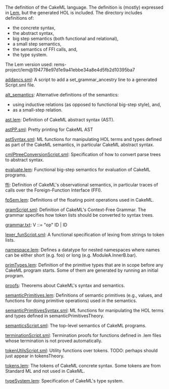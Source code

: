 The definition of the CakeML language. The definition is (mostly) expressed in
[Lem](https://www.cl.cam.ac.uk/~pes20/lem), but the generated HOL is included.
The directory includes definitions of:
 - the concrete syntax,
 - the abstract syntax,
 - big step semantics (both functional and relational),
 - a small step semantics,
 - the semantics of FFI calls, and,
 - the type system.

The Lem version used: rems-project/lem@194778e97d1e9a41ebbe34a8e4d5fb2d10395ba7

[addancs.sml](addancs.sml):
A script to add a set_grammar_ancestry line to a generated Script.sml file.

[alt_semantics](alt_semantics):
Alternative definitions of the semantics:
  - using inductive relations (as opposed to functional big-step style), and,
  - as a small-step relation.

[ast.lem](ast.lem):
Definition of CakeML abstract syntax (AST).

[astPP.sml](astPP.sml):
Pretty printing for CakeML AST

[astSyntax.sml](astSyntax.sml):
ML functions for manipulating HOL terms and types defined as part of the
CakeML semantics, in particular CakeML abstract syntax.

[cmlPtreeConversionScript.sml](cmlPtreeConversionScript.sml):
Specification of how to convert parse trees to abstract syntax.

[evaluate.lem](evaluate.lem):
Functional big-step semantics for evaluation of CakeML programs.

[ffi](ffi):
Definition of CakeML's observational semantics, in particular traces of calls
over the Foreign-Function Interface (FFI).

[fpSem.lem](fpSem.lem):
Definitions of the floating point operations used in CakeML.

[gramScript.sml](gramScript.sml):
Definition of CakeML's Context-Free Grammar.
The grammar specifies how token lists should be converted to syntax trees.

[grammar.txt](grammar.txt):
V ::= "op" ID | ID

[lexer_funScript.sml](lexer_funScript.sml):
A functional specification of lexing from strings to token lists.

[namespace.lem](namespace.lem):
Defines a datatype for nested namespaces where names can be either
short (e.g. foo) or long (e.g. ModuleA.InnerB.bar).

[primTypes.lem](primTypes.lem):
Definition of the primitive types that are in scope before any CakeML program
starts. Some of them are generated by running an initial program.

[proofs](proofs):
Theorems about CakeML's syntax and semantics.

[semanticPrimitives.lem](semanticPrimitives.lem):
Definitions of semantic primitives (e.g., values, and functions for doing
primitive operations) used in the semantics.

[semanticPrimitivesSyntax.sml](semanticPrimitivesSyntax.sml):
ML functions for manipulating the HOL terms and types defined in
semanticPrimitivesTheory.

[semanticsScript.sml](semanticsScript.sml):
The top-level semantics of CakeML programs.

[terminationScript.sml](terminationScript.sml):
Termination proofs for functions defined in .lem files whose termination is
not proved automatically.

[tokenUtilsScript.sml](tokenUtilsScript.sml):
Utility functions over tokens.
TODO: perhaps should just appear in tokensTheory.

[tokens.lem](tokens.lem):
The tokens of CakeML concrete syntax.
Some tokens are from Standard ML and not used in CakeML.

[typeSystem.lem](typeSystem.lem):
Specification of CakeML's type system.
